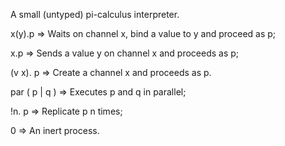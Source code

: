 A small (untyped) pi-calculus interpreter.

x(y).p => Waits on channel x, bind a value to y
and proceed as p;

x<y>.p => Sends a value y on channel x and proceeds as p;

(v x). p => Create a channel x and proceeds as p.

par ( p | q ) => Executes p and q in parallel;

!n. p => Replicate p n times;

0 => An inert process.
